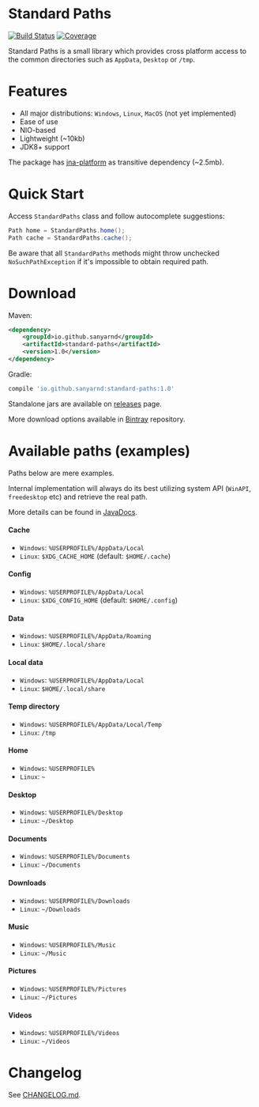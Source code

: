 # Standard Paths
[![Build Status](https://travis-ci.com/sanyarnd/standardpaths.svg?branch=master)](https://travis-ci.com/sanyarnd/standardpaths)
[![Coverage](https://sonarcloud.io/api/project_badges/measure?project=io.github.sanyarnd%3Astandard-paths&metric=coverage)](https://sonarcloud.io/dashboard?id=io.github.sanyarnd%3Astandard-paths)

Standard Paths is a small library which provides cross platform access to the common directories such as `AppData`, `Desktop` or `/tmp`.

# Features
* All major distributions: `Windows`, `Linux`, `MacOS` (not yet implemented)
* Ease of use
* NIO-based 
* Lightweight (~10kb)
* JDK8+ support

The package has [jna-platform](https://github.com/java-native-access/jna) as transitive dependency (~2.5mb).

# Quick Start
Access `StandardPaths` class and follow autocomplete suggestions:
```java
Path home = StandardPaths.home();
Path cache = StandardPaths.cache();
```

Be aware that all `StandardPaths` methods might throw unchecked `NoSuchPathException` if it's impossible to obtain required path.

# Download
Maven:
```xml
<dependency> 
    <groupId>io.github.sanyarnd</groupId> 
    <artifactId>standard-paths</artifactId>
    <version>1.0</version>
</dependency>
```

Gradle:
```gradle
compile 'io.github.sanyarnd:standard-paths:1.0'
```
 
Standalone jars are available on [releases](https://github.com/sanyarnd/standardpaths/releases) page.

More download options available in [Bintray](https://bintray.com/sanya-rnd/maven-projects/standardpaths) repository.

# Available paths (examples)
Paths below are mere examples. 

Internal implementation will always do its best utilizing system API (`WinAPI`, `freedesktop` etc) and retrieve the real path.
 
More details can be found in [JavaDocs](https://sanyarnd.github.io/standardpaths/apidocs/index.html).

#### Cache
* `Windows`: `%USERPROFILE%/AppData/Local`
* `Linux`: `$XDG_CACHE_HOME` (default: `$HOME/.cache`)

#### Config
* `Windows`: `%USERPROFILE%/AppData/Local`
* `Linux`: `$XDG_CONFIG_HOME` (default: `$HOME/.config`)


#### Data
* `Windows`: `%USERPROFILE%/AppData/Roaming`
* `Linux`: `$HOME/.local/share`

#### Local data
* `Windows`: `%USERPROFILE%/AppData/Local`
* `Linux`: `$HOME/.local/share`

#### Temp directory
* `Windows`: `%USERPROFILE%/AppData/Local/Temp`
* `Linux`: `/tmp`

#### Home
* `Windows`: `%USERPROFILE%`
* `Linux`: `~`

#### Desktop
* `Windows`: `%USERPROFILE%/Desktop`
* `Linux`: `~/Desktop`

#### Documents
* `Windows`: `%USERPROFILE%/Documents`
* `Linux`: `~/Documents`

#### Downloads
* `Windows`: `%USERPROFILE%/Downloads`
* `Linux`: `~/Downloads`

#### Music
* `Windows`: `%USERPROFILE%/Music`
* `Linux`: `~/Music`

#### Pictures
* `Windows`: `%USERPROFILE%/Pictures`
* `Linux`: `~/Pictures`

#### Videos
* `Windows`: `%USERPROFILE%/Videos`
* `Linux`: `~/Videos`

# Changelog
See [CHANGELOG.md](CHANGELOG.md).

